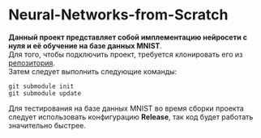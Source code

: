 # Neural-Networks-from-Scratch

**Данный проект представляет собой имплементацию нейросети с нуля и её обучение на базе данных MNIST**.  
Для того, чтобы подключить проект, требуется клонировать его из [репозитория](https://github.com/lavsasha/Neural-Networks-from-Scratch).  
Затем следует выполнить следующие команды:  
```
git submodule init
git submodule update
```
Для тестирования на базе данных MNIST во время сборки проекта следует использовать конфигурацию **Release**, так код будет работать значительно быстрее.
